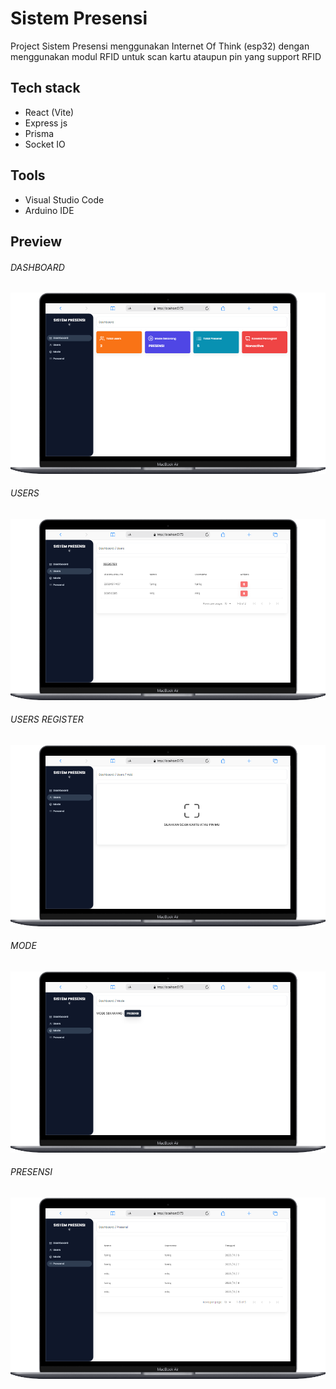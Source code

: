 # Sistem Presensi
Project Sistem Presensi menggunakan Internet Of Think (esp32) dengan menggunakan modul RFID untuk scan kartu ataupun pin yang support RFID

## Tech stack
- React (Vite)
- Express js
- Prisma
- Socket IO

## Tools
- Visual Studio Code
- Arduino IDE

## Preview
###### DASHBOARD

![DASHBOARD](./ss/dashboard-desktop.png)

###### USERS
![USERS](./ss/users-desktop.png)

###### USERS REGISTER
![USERS REGISTER](./ss/register-users-desktop.png)

###### MODE
![MODE](./ss/mode-desktop.png)

###### PRESENSI
![PRESENSI](./ss/presensi-desktop.png)